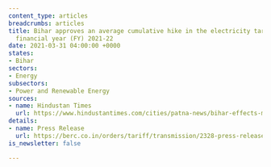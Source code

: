 ```yaml
---
content_type: articles
breadcrumbs: articles
title: Bihar approves an average cumulative hike in the electricity tariff for the
  financial year (FY) 2021-22
date: 2021-03-31 04:00:00 +0000
states:
- Bihar
sectors:
- Energy
subsectors:
- Power and Renewable Energy
sources:
- name: Hindustan Times
  url: https://www.hindustantimes.com/cities/patna-news/bihar-effects-minor-hike-in-power-tariff-101616774729283.html
details:
- name: Press Release
  url: https://berc.co.in/orders/tariff/transmission/2328-press-release-of-tariff-order-of-bsptcl-and-sldc-fy-2021-22
is_newsletter: false

---
```

